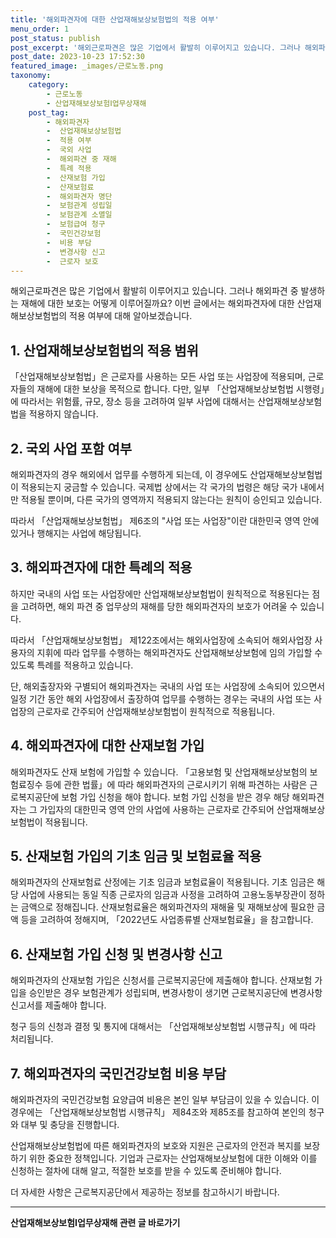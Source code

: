 ```yaml
---
title: '해외파견자에 대한 산업재해보상보험법의 적용 여부'
menu_order: 1
post_status: publish
post_excerpt: '해외근로파견은 많은 기업에서 활발히 이루어지고 있습니다. 그러나 해외파견 중 발생하는 재해에 대한 보호는 어떻게 이루어질까요  이번 글에서는 해외파견자에 대한 산업재해보상보험법의 적용 여부에 대해 알아보겠습니다.'
post_date: 2023-10-23 17:52:30
featured_image: _images/근로노동.png
taxonomy:
    category:
        - 근로노동
        - 산업재해보상보험Ⅰ업무상재해
    post_tag:
        - 해외파견자
        -  산업재해보상보험법
        -  적용 여부
        -  국외 사업
        -  해외파견 중 재해
        -  특례 적용
        -  산재보험 가입
        -  산재보험료
        -  해외파견자 명단
        -  보험관계 성립일
        -  보험관계 소멸일
        -  보험급여 청구
        -  국민건강보험
        -  비용 부담
        -  변경사항 신고
        -  근로자 보호
---
```




해외근로파견은 많은 기업에서 활발히 이루어지고 있습니다. 그러나 해외파견 중 발생하는 재해에 대한 보호는 어떻게 이루어질까요? 이번 글에서는 해외파견자에 대한 산업재해보상보험법의 적용 여부에 대해 알아보겠습니다.

## 1. 산업재해보상보험법의 적용 범위

「산업재해보상보험법」은 근로자를 사용하는 모든 사업 또는 사업장에 적용되며, 근로자들의 재해에 대한 보상을 목적으로 합니다. 다만, 일부 「산업재해보상보험법 시행령」에 따라서는 위험률, 규모, 장소 등을 고려하여 일부 사업에 대해서는 산업재해보상보험법을 적용하지 않습니다.

## 2. 국외 사업 포함 여부

해외파견자의 경우 해외에서 업무를 수행하게 되는데, 이 경우에도 산업재해보상보험법이 적용되는지 궁금할 수 있습니다. 국제법 상에서는 각 국가의 법령은 해당 국가 내에서만 적용될 뿐이며, 다른 국가의 영역까지 적용되지 않는다는 원칙이 승인되고 있습니다.

따라서 「산업재해보상보험법」 제6조의 "사업 또는 사업장"이란 대한민국 영역 안에 있거나 행해지는 사업에 해당됩니다.

## 3. 해외파견자에 대한 특례의 적용

하지만 국내의 사업 또는 사업장에만 산업재해보상보험법이 원칙적으로 적용된다는 점을 고려하면, 해외 파견 중 업무상의 재해를 당한 해외파견자의 보호가 어려울 수 있습니다.

따라서 「산업재해보상보험법」 제122조에서는 해외사업장에 소속되어 해외사업장 사용자의 지휘에 따라 업무를 수행하는 해외파견자도 산업재해보상보험에 임의 가입할 수 있도록 특례를 적용하고 있습니다.

단, 해외출장자와 구별되어 해외파견자는 국내의 사업 또는 사업장에 소속되어 있으면서 일정 기간 동안 해외 사업장에서 출장하여 업무를 수행하는 경우는 국내의 사업 또는 사업장의 근로자로 간주되어 산업재해보상보험법이 원칙적으로 적용됩니다.

## 4. 해외파견자에 대한 산재보험 가입

해외파견자도 산재 보험에 가입할 수 있습니다. 「고용보험 및 산업재해보상보험의 보험료징수 등에 관한 법률」에 따라 해외파견자의 근로시키기 위해 파견하는 사람은 근로복지공단에 보험 가입 신청을 해야 합니다. 보험 가입 신청을 받은 경우 해당 해외파견자는 그 가입자의 대한민국 영역 안의 사업에 사용하는 근로자로 간주되어 산업재해보상보험법이 적용됩니다.

## 5. 산재보험 가입의 기초 임금 및 보험료율 적용

해외파견자의 산재보험료 산정에는 기초 임금과 보험료율이 적용됩니다. 기초 임금은 해당 사업에 사용되는 동일 직종 근로자의 임금과 사정을 고려하여 고용노동부장관이 정하는 금액으로 정해집니다. 산재보험료율은 해외파견자의 재해율 및 재해보상에 필요한 금액 등을 고려하여 정해지며, 「2022년도 사업종류별 산재보험료율」을 참고합니다.

## 6. 산재보험 가입 신청 및 변경사항 신고

해외파견자의 산재보험 가입은 신청서를 근로복지공단에 제출해야 합니다. 산재보험 가입을 승인받은 경우 보험관계가 성립되며, 변경사항이 생기면 근로복지공단에 변경사항 신고서를 제출해야 합니다.

청구 등의 신청과 결정 및 통지에 대해서는 「산업재해보상보험법 시행규칙」에 따라 처리됩니다.

## 7. 해외파견자의 국민건강보험 비용 부담

해외파견자의 국민건강보험 요양급여 비용은 본인 일부 부담금이 있을 수 있습니다. 이 경우에는 「산업재해보상보험법 시행규칙」 제84조와 제85조를 참고하여 본인의 청구와 대부 및 충당을 진행합니다.

산업재해보상보험법에 따른 해외파견자의 보호와 지원은 근로자의 안전과 복지를 보장하기 위한 중요한 정책입니다. 기업과 근로자는 산업재해보상보험에 대한 이해와 이를 신청하는 절차에 대해 알고, 적절한 보호를 받을 수 있도록 준비해야 합니다.

더 자세한 사항은 근로복지공단에서 제공하는 정보를 참고하시기 바랍니다.
<!-- wp:separator -->
<hr class="wp-block-separator has-alpha-channel-opacity"/>
<!-- /wp:separator -->

<!-- wp:group {"backgroundColor":"base","layout":{"type":"constrained"}} -->
<div class="wp-block-group has-base-background-color has-background"><!-- wp:paragraph {"align":"center","fontSize":"medium"} -->
<p class="has-text-align-center has-large-font-size"><strong>산업재해보상보험Ⅰ업무상재해 관련 글 바로가기</strong></p>
<!-- /wp:paragraph -->


<!-- wp:latest-posts
{"categories":[{"id":10860,"count":19,"description":"","link":"https://uknowlaw.com/category/%ec%82%b0%ec%97%85%ec%9e%ac%ed%95%b4%eb%b3%b4%ec%83%81%eb%b3%b4%ed%97%98%e2%85%b0%ec%97%85%eb%ac%b4%ec%83%81%ec%9e%ac%ed%95%b4/","name":"산업재해보상보험Ⅰ업무상재해","slug":"산업재해보상보험Ⅰ업무상재해","taxonomy":"category","parent":0,"meta":[],"_links":{"self":[{"href":"https://uknowlaw.com/wp-json/wp/v2/categories/10860"}],"collection":[{"href":"https://uknowlaw.com/wp-json/wp/v2/categories"}],"about":[{"href":"https://uknowlaw.com/wp-json/wp/v2/taxonomies/category"}],"wp:post_type":[{"href":"https://uknowlaw.com/wp-json/wp/v2/posts?categories=10860"}],"curies":[{"name":"wp","href":"https://api.w.org/{rel}","templated":true}]}}],"postsToShow":100,"excerptLength":28,"postLayout":"grid","columns":2,"featuredImageAlign":"left","featuredImageSizeSlug":"large","fontSize":18px} /--></div>
<!-- /wp:group -->